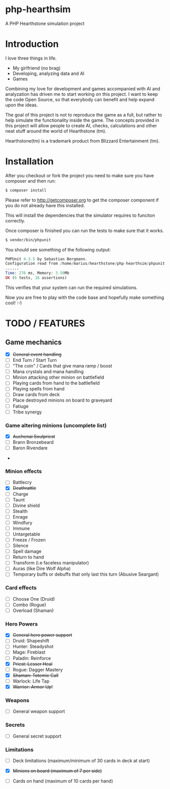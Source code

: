 # php-hearthsim
A PHP Hearthstone simulation project

# Introduction
I love three things in life.
* My girlfriend (no brag)
* Developing, analyzing data and AI
* Games

Combining my love for development and games accompanied with AI and analyzation has driven me to start working on this project. I want to keep the code Open Source, so that everybody can benefit and help expand upon the ideas. 

The goal of this project is not to reproduce the game as a full, but rather to help simulate the functionality inside the game. The concepts provided in this project will allow people to create AI, checks, calculations and other neat stuff around the world of Hearthstone (tm).

Hearthstone(tm) is a trademark product from Blizzard Entertainment (tm).

# Installation
After you checkout or fork the project you need to make sure you have composer and then run: 
```sh
$ composer install
```
Please refer to http://getcomposer.org to get the composer component if you do not already have this installed.

This will install the dependencies that the simulator requires to funciton correctly.

Once composer is finished you can run the tests to make sure that it works.

```sh
$ vendor/bin/phpunit
```

You should see something of the following output:

```php
PHPUnit 4.3.5 by Sebastian Bergmann.
Configuration read from /home/marius/hearthstone/php-hearthsim/phpunit.xml
......
Time: 276 ms, Memory: 3.50Mb
OK (6 tests, 16 assertions)
```

This verifies that your system can run the required simulations.

Now you are free to play with the code base and hopefully make something cool! :-)

# TODO / FEATURES

## Game mechanics
- [x] ~~General event handling~~
- [ ] End Turn / Start Turn
- [ ] "The coin" / Cards that give mana ramp / boost
- [ ] Mana crystals and mana handling
- [ ] Minion attacking other minion on battlefield
- [ ] Playing cards from hand to the battlefield
- [ ] Playing spells from hand
- [ ] Draw cards from deck
- [ ] Place destroyed minions on board to graveyard
- [ ] Fatiuge
- [ ] Tribe synergy

### Game altering minions (uncomplete list)
- [x] ~~Auchenai Soulpriest~~
- [ ] Brann Bronzebeard
- [ ] Baron Rivendare
- 

### Minion effects
- [ ] Battlecry
- [x] ~~Deathrattle~~
- [ ] Charge
- [ ] Taunt
- [ ] Divine shield
- [ ] Stealth
- [ ] Enrage
- [ ] Windfury
- [ ] Immune
- [ ] Untargetable
- [ ] Freeze / Frozen
- [ ] Silence
- [ ] Spell damage
- [ ] Return to hand
- [ ] Transform (i.e faceless manipulator)
- [ ] Auras (like Dire Wolf Alpha)
- [ ] Temporary buffs or debuffs that only last this turn (Abusive Seargant)

### Card effects
- [ ] Choose One (Druid)
- [ ] Combo (Rogue)
- [ ] Overload (Shaman)

### Hero Powers
- [x] ~~General hero power support~~
- [ ] Druid: Shapeshift
- [ ] Hunter: Steadyshot
- [ ] Mage: Fireblast
- [ ] Paladin: Reinforce
- [x] ~~Priest: Lesser Heal~~
- [ ] Rogue: Dagger Mastery
- [x] ~~Shaman: Totemic Call~~
- [ ] Warlock: Life Tap
- [x] ~~Warrior: Armor Up!~~

### Weapons
- [ ] General weapon support

### Secrets
- [ ] General secret support

### Limitations
- [ ] Deck limitations (maximum/minimum of 30 cards in deck at start)
- [x] ~~Minions on board (maximum of 7 per side)~~
- [ ] Cards on hand (maximum of 10 cards per hand)














